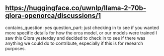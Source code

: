 ## https://huggingface.co/uwnlp/llama-2-70b-qlora-openorca/discussions/1

contains_question: yes
question_part: just checking in to see if you wanted more specific details for how the orca model, or our models were trained
I saw this Qlora yesterday and decided to check in to see if there was anything we could do to contribute, especially if this is for research purposes.